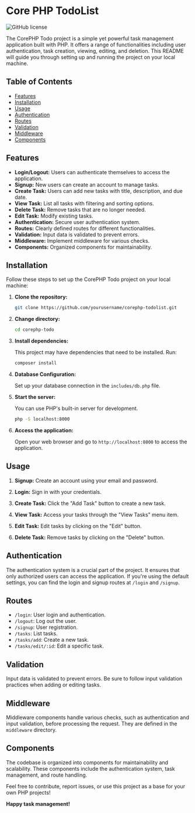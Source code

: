 # Core PHP TodoList

![GitHub license](https://img.shields.io/badge/license-MIT-blue.svg)

The CorePHP Todo project is a simple yet powerful task management application built with PHP. It offers a range of functionalities including user authentication, task creation, viewing, editing, and deletion. This README will guide you through setting up and running the project on your local machine.

## Table of Contents

- [Features](#features)
- [Installation](#installation)
- [Usage](#usage)
- [Authentication](#authentication)
- [Routes](#routes)
- [Validation](#validation)
- [Middleware](#middleware)
- [Components](#components)

## Features

- **Login/Logout:** Users can authenticate themselves to access the application.
- **Signup:** New users can create an account to manage tasks.
- **Create Task:** Users can add new tasks with title, description, and due date.
- **View Task:** List all tasks with filtering and sorting options.
- **Delete Task:** Remove tasks that are no longer needed.
- **Edit Task:** Modify existing tasks.
- **Authentication:** Secure user authentication system.
- **Routes:** Clearly defined routes for different functionalities.
- **Validation:** Input data is validated to prevent errors.
- **Middleware:** Implement middleware for various checks.
- **Components:** Organized components for maintainability.

## Installation

Follow these steps to set up the CorePHP Todo project on your local machine:

1. **Clone the repository:**

   ```bash
   git clone https://github.com/yourusername/corephp-todolist.git
   ```

2. **Change directory:**

   ```bash
   cd corephp-todo
   ```

3. **Install dependencies:**

   This project may have dependencies that need to be installed. Run:

   ```bash
   composer install
   ```

4. **Database Configuration:**

   Set up your database connection in the `includes/db.php` file.

5. **Start the server:**

   You can use PHP's built-in server for development.

   ```bash
   php -S localhost:8000
   ```

6. **Access the application:**

   Open your web browser and go to `http://localhost:8000` to access the application.

## Usage

1. **Signup:** Create an account using your email and password.

2. **Login:** Sign in with your credentials.

3. **Create Task:** Click the "Add Task" button to create a new task.

4. **View Task:** Access your tasks through the "View Tasks" menu item.

5. **Edit Task:** Edit tasks by clicking on the "Edit" button.

6. **Delete Task:** Remove tasks by clicking on the "Delete" button.

## Authentication

The authentication system is a crucial part of the project. It ensures that only authorized users can access the application. If you're using the default settings, you can find the login and signup routes at `/login` and `/signup`.

## Routes

- `/login`: User login and authentication.
- `/logout`: Log out the user.
- `/signup`: User registration.
- `/tasks`: List tasks.
- `/tasks/add`: Create a new task.
- `/tasks/edit/:id`: Edit a specific task.

## Validation

Input data is validated to prevent errors. Be sure to follow input validation practices when adding or editing tasks.

## Middleware

Middleware components handle various checks, such as authentication and input validation, before processing the request. They are defined in the `middleware` directory.

## Components

The codebase is organized into components for maintainability and scalability. These components include the authentication system, task management, and route handling.

Feel free to contribute, report issues, or use this project as a base for your own PHP projects!

**Happy task management!**
